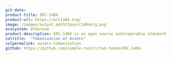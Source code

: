 ```yaml
---
git-date: 
product-title: ERC-1404
product-url: https://erc1404.org/
image: /images/output_md/httpserc1404org.png
ecosystem: ethereum
product-description: ERC-1404 is an open source interoperable standard for issuing tokens with transfer restrictions. [Interview with Ron Gierlach from Tokensoft about ERC-1404](/erc-1404).
coltitle:  "Tokenization of Assets"
colpermalink: assets-tokenization
github: https://github.com/simple-restricted-token/ERC-1404
---
```


